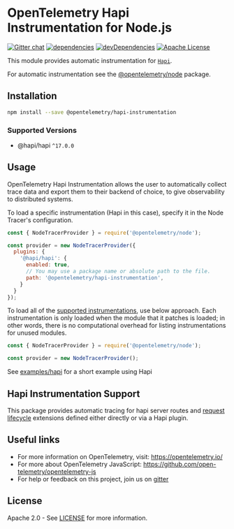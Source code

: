 # OpenTelemetry Hapi Instrumentation for Node.js
[![Gitter chat][gitter-image]][gitter-url]
[![dependencies][dependencies-image]][dependencies-url]
[![devDependencies][devDependencies-image]][devDependencies-url]
[![Apache License][license-image]][license-image]

This module provides automatic instrumentation for [`Hapi`](https://hapi.dev).

For automatic instrumentation see the
[@opentelemetry/node](https://github.com/open-telemetry/opentelemetry-js/tree/main/packages/opentelemetry-node) package.

## Installation

```bash
npm install --save @opentelemetry/hapi-instrumentation
```
### Supported Versions
 - @hapi/hapi `^17.0.0`

## Usage

OpenTelemetry Hapi Instrumentation allows the user to automatically collect trace data and export them to their backend of choice, to give observability to distributed systems.

To load a specific instrumentation (Hapi in this case), specify it in the Node Tracer's configuration.
```js
const { NodeTracerProvider } = require('@opentelemetry/node');

const provider = new NodeTracerProvider({
  plugins: {
    '@hapi/hapi': {
      enabled: true,
      // You may use a package name or absolute path to the file.
      path: '@opentelemetry/hapi-instrumentation',
    }
  }
});
```

To load all of the [supported instrumentations](https://github.com/open-telemetry/opentelemetry-js#plugins), use below approach. Each instrumentation is only loaded when the module that it patches is loaded; in other words, there is no computational overhead for listing instrumentations for unused modules.
```js
const { NodeTracerProvider } = require('@opentelemetry/node');

const provider = new NodeTracerProvider();
```

See [examples/hapi](https://github.com/open-telemetry/opentelemetry-js-contrib/tree/main/examples/hapi) for a short example using Hapi

## Hapi Instrumentation Support
This package provides automatic tracing for hapi server routes and [request lifecycle](https://github.com/hapijs/hapi/blob/main/API.md#request-lifecycle) extensions defined either directly or via a Hapi plugin.

## Useful links
- For more information on OpenTelemetry, visit: <https://opentelemetry.io/>
- For more about OpenTelemetry JavaScript: <https://github.com/open-telemetry/opentelemetry-js>
- For help or feedback on this project, join us on [gitter][gitter-url]

## License

Apache 2.0 - See [LICENSE][license-url] for more information.

[gitter-image]: https://badges.gitter.im/open-telemetry/opentelemetry-js.svg
[gitter-url]: https://gitter.im/open-telemetry/opentelemetry-node?utm_source=badge&utm_medium=badge&utm_campaign=pr-badge&utm_content=badge
[license-url]: https://github.com/open-telemetry/opentelemetry-js-contrib/blob/main/LICENSE
[license-image]: https://img.shields.io/badge/license-Apache_2.0-green.svg?style=flat
[dependencies-image]: https://david-dm.org/open-telemetry/opentelemetry-js-contrib/status.svg?path=plugins/node/opentelemetry-hapi-instrumentation
[dependencies-url]: https://david-dm.org/open-telemetry/opentelemetry-js-contrib?path=plugins/node/opentelemetry-hapi-instrumentation
[devDependencies-image]: https://david-dm.org/open-telemetry/opentelemetry-js-contrib/dev-status.svg?path=plugins/node/opentelemetry-hapi-instrumentation
[devDependencies-url]: https://david-dm.org/open-telemetry/opentelemetry-js-contrib?path=plugins/node/opentelemetry-hapi-instrumentation&type=dev
